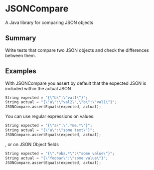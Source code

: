 # JSONCompare

A Java library for comparing JSON objects

## Summary
Write tests that compare two JSON objects and check the differences between them.

## Examples

With JSONCompare you assert by default that the expected JSON is included within the actual JSON

```python
String expected = "{\"b\":\"val1\"}";
String actual = "{\"a\":\"val2\",\"b\":\"val1\"}";
JSONCompare.assertEquals(expected, actual);
```

You can use regular expressions on values:
```python
String expected = "{\"a\":\".*me.*\"}";
String actual = "{\"a\":\"some text\"}";
JSONCompare.assertEquals(expected, actual);
```
, or on JSON Object fields

```python
String expected = "{\".*oba.*\":\"some value\"}";
String actual = "{\"foobar\":\"some value\"}";
JSONCompare.assertEquals(expected, actual);
```